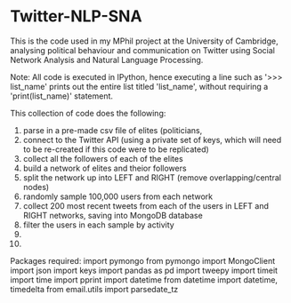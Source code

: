 # Twitter-NLP-SNA
This is the code used in my MPhil project at the University of Cambridge, analysing political behaviour and communication on Twitter using Social Network Analysis and Natural Language Processing. 

Note: 
All code is executed in IPython, hence executing a line such as '>>> list_name' prints out the entire list titled 'list_name', without requiring a 'print(list_name)' statement. 

This collection of code does the following: 
  1. parse in a pre-made csv file of elites (politicians, 
  2. connect to the Twitter API (using a private set of keys, which will need to be re-created if this code were to be replicated) 
  3. collect all the followers of each of the elites
  4. build a network of elites and theior followers 
  5. split the network up into LEFT and RIGHT (remove overlapping/central nodes)
  6. randomly sample 100,000 users from each network 
  7. collect 200 most recent tweets from each of the users in LEFT and RIGHT networks, saving into MongoDB database 
  8. filter the users in each sample by activity 
  9. 
  10. 
  
Packages required: 
  import pymongo
  from pymongo import MongoClient
  import json 
  import keys
  import pandas as pd
  import tweepy
  import timeit
  import time
  import pprint
  import datetime
  from datetime import datetime, timedelta
  from email.utils import parsedate_tz

